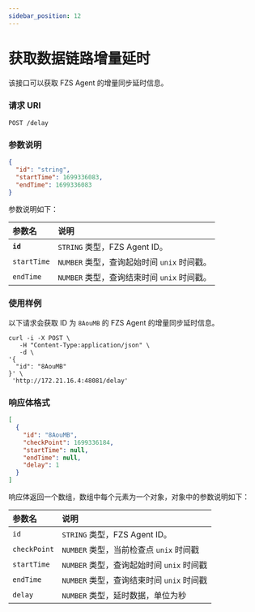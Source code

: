 ```yaml
---
sidebar_position: 12
---
```


# 获取数据链路增量延时

该接口可以获取 FZS Agent 的增量同步延时信息。

### 请求 URI

`POST /delay`

### 参数说明

```json
{
  "id": "string",
  "startTime": 1699336083,
  "endTime": 1699336083
}
```

参数说明如下：

| 参数名      | 说明                                        |
| :---------- | :------------------------------------------ |
| **`id`**    | `STRING` 类型，FZS Agent ID。               |
| `startTime` | `NUMBER` 类型，查询起始时间 `unix` 时间戳。 |
| `endTime`   | `NUMBER` 类型，查询结束时间 `unix` 时间戳。 |

### 使用样例

以下请求会获取 ID 为 `8AouMB` 的 FZS Agent 的增量同步延时信息。

```shell
curl -i -X POST \
   -H "Content-Type:application/json" \
   -d \
'{
  "id": "8AouMB"
}' \
 'http://172.21.16.4:48081/delay'
```

### 响应体格式

```json
[
  {
    "id": "8AouMB",
    "checkPoint": 1699336184,
    "startTime": null,
    "endTime": null,
    "delay": 1
  }
]
```

响应体返回一个数组，数组中每个元素为一个对象，对象中的参数说明如下：

| 参数名       | 说明                                      |
| :----------- | :---------------------------------------- |
| `id`         | `STRING` 类型，FZS Agent ID。             |
| `checkPoint` | `NUMBER` 类型，当前检查点 `unix` 时间戳   |
| `startTime`  | `NUMBER` 类型，查询起始时间 `unix` 时间戳 |
| `endTime`    | `NUMBER` 类型，查询结束时间 `unix` 时间戳 |
| `delay`      | `NUMBER` 类型，延时数据，单位为秒         |
